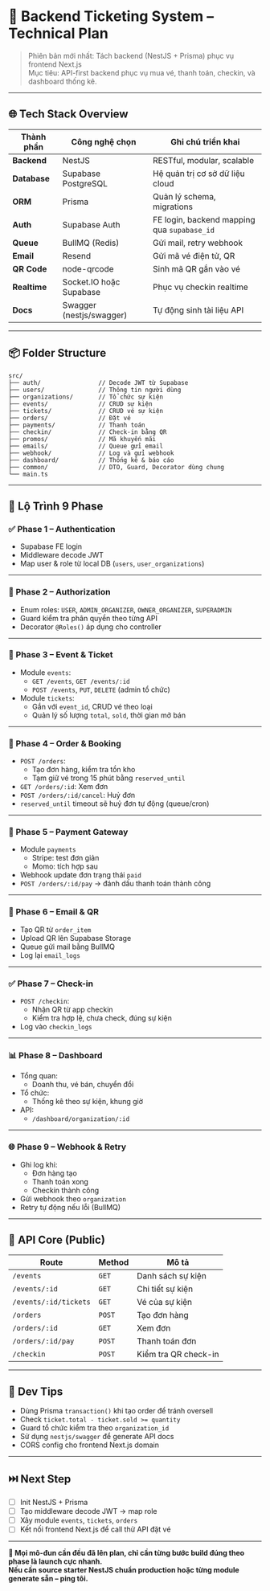 # 🧾 Backend Ticketing System – Technical Plan

> Phiên bản mới nhất: Tách backend (NestJS + Prisma) phục vụ frontend Next.js  
> Mục tiêu: API-first backend phục vụ mua vé, thanh toán, checkin, và dashboard thống kê.

---

## 🌐 Tech Stack Overview

| Thành phần         | Công nghệ chọn             | Ghi chú triển khai                                 |
|-------------------|----------------------------|----------------------------------------------------|
| **Backend**        | NestJS                     | RESTful, modular, scalable                         |
| **Database**       | Supabase PostgreSQL        | Hệ quản trị cơ sở dữ liệu cloud                    |
| **ORM**            | Prisma                     | Quản lý schema, migrations                         |
| **Auth**           | Supabase Auth              | FE login, backend mapping qua `supabase_id`        |
| **Queue**          | BullMQ (Redis)             | Gửi mail, retry webhook                            |
| **Email**          | Resend                     | Gửi mã vé điện tử, QR                              |
| **QR Code**        | node-qrcode                | Sinh mã QR gắn vào vé                              |
| **Realtime**       | Socket.IO hoặc Supabase    | Phục vụ checkin realtime                           |
| **Docs**           | Swagger (nestjs/swagger)   | Tự động sinh tài liệu API                          |

---

## 📦 Folder Structure

```
src/
├── auth/                // Decode JWT từ Supabase
├── users/               // Thông tin người dùng
├── organizations/       // Tổ chức sự kiện
├── events/              // CRUD sự kiện
├── tickets/             // CRUD vé sự kiện
├── orders/              // Đặt vé
├── payments/            // Thanh toán
├── checkin/             // Check-in bằng QR
├── promos/              // Mã khuyến mãi
├── emails/              // Queue gửi email
├── webhook/             // Log và gửi webhook
├── dashboard/           // Thống kê & báo cáo
├── common/              // DTO, Guard, Decorator dùng chung
└── main.ts
```

---

## 🚀 Lộ Trình 9 Phase

### ✅ Phase 1 – Authentication
- Supabase FE login
- Middleware decode JWT
- Map user & role từ local DB (`users`, `user_organizations`)

---

### 🔐 Phase 2 – Authorization
- Enum roles: `USER`, `ADMIN_ORGANIZER`, `OWNER_ORGANIZER`, `SUPERADMIN`
- Guard kiểm tra phân quyền theo từng API
- Decorator `@Roles()` áp dụng cho controller

---

### 🎫 Phase 3 – Event & Ticket
- Module `events`:
  - `GET /events`, `GET /events/:id`
  - `POST /events`, `PUT`, `DELETE` (admin tổ chức)
- Module `tickets`:
  - Gắn với `event_id`, CRUD vé theo loại
  - Quản lý số lượng `total`, `sold`, thời gian mở bán

---

### 🧾 Phase 4 – Order & Booking
- `POST /orders`:
  - Tạo đơn hàng, kiểm tra tồn kho
  - Tạm giữ vé trong 15 phút bằng `reserved_until`
- `GET /orders/:id`: Xem đơn
- `POST /orders/:id/cancel`: Huỷ đơn
- `reserved_until` timeout sẽ huỷ đơn tự động (queue/cron)

---

### 💸 Phase 5 – Payment Gateway
- Module `payments`
  - Stripe: test đơn giản
  - Momo: tích hợp sau
- Webhook update đơn trạng thái `paid`
- `POST /orders/:id/pay` → đánh dấu thanh toán thành công

---

### 📩 Phase 6 – Email & QR
- Tạo QR từ `order_item`
- Upload QR lên Supabase Storage
- Queue gửi mail bằng BullMQ
- Log lại `email_logs`

---

### ✅ Phase 7 – Check-in
- `POST /checkin`:
  - Nhận QR từ app checkin
  - Kiểm tra hợp lệ, chưa check, đúng sự kiện
- Log vào `checkin_logs`

---

### 📊 Phase 8 – Dashboard
- Tổng quan:
  - Doanh thu, vé bán, chuyển đổi
- Tổ chức:
  - Thống kê theo sự kiện, khung giờ
- API:
  - `/dashboard/organization/:id`

---

### 🌐 Phase 9 – Webhook & Retry
- Ghi log khi:
  - Đơn hàng tạo
  - Thanh toán xong
  - Checkin thành công
- Gửi webhook theo `organization`
- Retry tự động nếu lỗi (BullMQ)

---

## 🧪 API Core (Public)
| Route | Method | Mô tả |
|-------|--------|------|
| `/events` | `GET` | Danh sách sự kiện |
| `/events/:id` | `GET` | Chi tiết sự kiện |
| `/events/:id/tickets` | `GET` | Vé của sự kiện |
| `/orders` | `POST` | Tạo đơn hàng |
| `/orders/:id` | `GET` | Xem đơn |
| `/orders/:id/pay` | `POST` | Thanh toán đơn |
| `/checkin` | `POST` | Kiểm tra QR check-in |

---

## 🧠 Dev Tips

- Dùng Prisma `transaction()` khi tạo order để tránh oversell
- Check `ticket.total - ticket.sold >= quantity`
- Guard tổ chức kiểm tra theo `organization_id`
- Sử dụng `nestjs/swagger` để generate API docs
- CORS config cho frontend Next.js domain

---

## ⏭️ Next Step

- [ ] Init NestJS + Prisma
- [ ] Tạo middleware decode JWT → map role
- [ ] Xây module `events`, `tickets`, `orders`
- [ ] Kết nối frontend Next.js để call thử API đặt vé

---

**📌 Mọi mô-đun cần đều đã lên plan, chỉ cần từng bước build đúng theo phase là launch cực nhanh.  
Nếu cần source starter NestJS chuẩn production hoặc từng module generate sẵn – ping tôi.**
